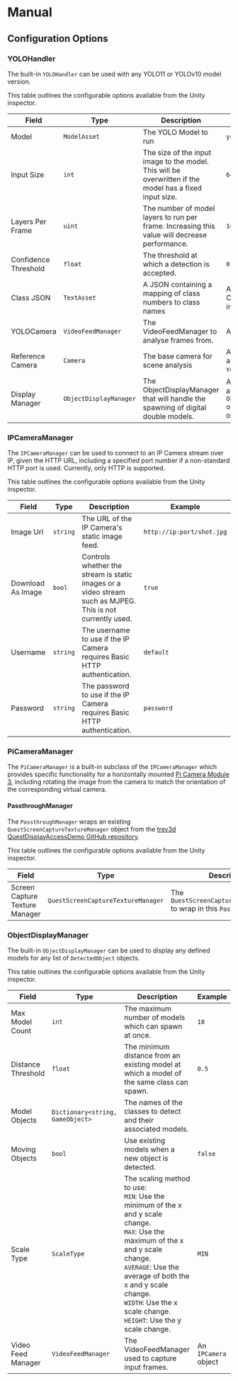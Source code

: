 # Manual

## Configuration Options

### YOLOHandler

The built-in `YOLOHandler` can be used with any YOLO11 or YOLOv10 model version.

This table outlines the configurable options available from the Unity inspector.

| Field | Type | Description | Example |
| --- | --- | --- | --- |
| Model | `ModelAsset` | The YOLO Model to run | `yolo11n.onnx` |
| Input Size | `int` | The size of the input image to the model. This will be overwritten if the model has a fixed input size. | `640` |
| Layers Per Frame | `uint` | The number of model layers to run per frame. Increasing this value will decrease performance. | `10` |
| Confidence Threshold | `float` | The threshold at which a detection is accepted. | `0.5` |
| Class JSON | `TextAsset` | A JSON containing a mapping of class numbers to class names | A JSON containing COCO mappings from indexes to names |
| YOLOCamera | `VideoFeedManager` | The VideoFeedManager to analyse frames from. | An `IPCamera` object |
|Reference Camera|`Camera`|The base camera for scene analysis |A `Camera` component attatched to the `YOLOHandler` object|
|Display Manager|`ObjectDisplayManager`|The ObjectDisplayManager that will handle the spawning of digital double models.| An object containing an `ObjectDisplayManager` or subclass of `ObjectDisplayManager`. |

### IPCameraManager

The `IPCameraManager` can be used to connect to an IP Camera stream over IP, given the HTTP URL, including a specified port number if a non-standard HTTP port is used. Currently, only HTTP is supported.

This table outlines the configurable options available from the Unity inspector.

| Field | Type | Description | Example |
| --- | --- | --- | --- |
|Image Url|`string`|The URL of the IP Camera's static image feed.|`http://ip:port/shot.jpg`|
|Download As Image|`bool`|Controls whether the stream is static images or a video stream such as MJPEG. This is not currently used.|`true`|
|Username|`string`|The username to use if the IP Camera requires Basic HTTP authentication.|`default`|
|Password|`string`|The password to use if the IP Camera requires Basic HTTP authentication.|`password`|

### PiCameraManager

The `PiCameraManager` is a built-in subclass of the `IPCameraManager` which provides specific functionality for a horizontally mounted [Pi Camera Module 3](https://www.raspberrypi.com/products/camera-module-3/), including rotating the image from the camera to match the orientation of the corresponding virtual camera.

#### PassthroughManager

The `PassthroughManager` wraps an existing `QuestScreenCaptureTextureManager` object from the [trev3d QuestDisplayAccessDemo GitHub repository](https://github.com/trev3d/QuestDisplayAccessDemo).

This table outlines the configurable options available from the Unity inspector.

| Field | Type | Description | Example |
| --- | --- | --- | --- |
|Screen Capture Texture Manager|`QuestScreenCaptureTextureManager`|The `QuestScreenCaptureTextureManager` to wrap in this `PassthroughManager`.|The `QuestScreenCaptureTextureManager` from trev3d.|

### ObjectDisplayManager

The built-in `ObjectDisplayManager` can be used to display any defined models for any list of `DetectedObject` objects.

This table outlines the configurable options available from the Unity inspector.

| Field | Type | Description | Example |
| --- | --- | --- | --- |
|Max Model Count|`int`|The maximum number of models which can spawn at once.|`10`|
|Distance Threshold|`float`|The minimum distance from an existing model at which a model of the same class can spawn.|`0.5`|
|Model Objects|`Dictionary<string, GameObject>`|The names of the classes to detect and their associated models.||
|Moving Objects|`bool`|Use existing models when a new object is detected.|`false`|
|Scale Type|`ScaleType`|The scaling method to use:<br>`MIN`: Use the minimum of the x and y scale change.<br>`MAX`: Use the maximum of the x and y scale change.<br>`AVERAGE`: Use the average of both the x and y scale change.<br>`WIDTH`: Use the x scale change.<br>`HEIGHT`: Use the y scale change.|`MIN`|
|Video Feed Manager|`VideoFeedManager`|The VideoFeedManager used to capture input frames.|An `IPCamera` object|


